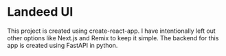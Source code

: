 # Landeed UI

This project is created using create-react-app. I have intentionally left out other options like Next.js and Remix to keep it simple. The backend for this app is created using FastAPI in python.
